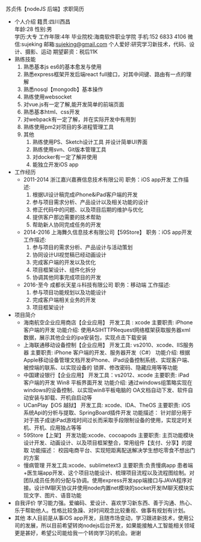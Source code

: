 苏贞伟【nodeJS 后端】求职简历

- 个人介绍
  籍贯:四川西昌	
  年龄:28
  性别:男	
  学历:大专
  工作年限:4年
  毕业院校:海南软件职业学院
  手机:152 6833 4106
  微信:sujeking
  邮箱:sujeking@gmail.com
  个人爱好:研究学习新技术，代码、设计、摄影、运动
  期望薪资：税后11K
- 熟练技能
  1. 熟悉基本js es6的基本愈发与使用
  2. 熟悉express框架开发后端react full接口，对其中间键、路由有一点的理解
  3. 熟悉nosql【mongodb】基本操作
  4. 熟练使用websocket
  5. 对vue.js有一定了解,能开发简单的前端页面
  6. 熟悉基本html、css开发
  7. 对webpack有一定了解，并在实际开发中有用到
  8. 熟练使用pm2对项目的多进程管理工具
  9. 其他
     1. 熟练使用PS、Sketch设计工具 并设计简单UI界面
     2. 熟练使用svn、Git版本管理工具
     3. 对docker有一定了解并使用
     4. 能独立开发iOS app
- 工作经历
  - 2011-2014
    浙江嘉兴嘉赛信息技术有限公司
    职务：iOS app开发
    工作描述:
    1. 根据UI设计稿完成iPhone&iPad客户端的开发
    2. 参与项目需求分析、产品设计以及相关功能的设计
    3. 修正代码中的问题、以及项目后期的维护与优化
    4. 提供客户那边需要的技术帮助
    5. 帮助新人协同完成任务的开发
  - 2014-2016
    上海舞久信息技术有限公司【59Store】
    职务：iOS app开发
    工作描述:
    1. 参与项目的需求分析、产品设计与活动策划
    2. 协同设计UI视觉稿已经动画设计
    3. 完成客户端的开发以及优化
    4. 项目框架设计、组件化拆分
    5. 协调其他同事完成项目的开发
  - 2016-至今
    成都长天星斗科技有限公司
    职务：移动端
    工作描述:
    1. 参与项目功能规划以及功能设计
    2. 完成客户端相关业务的开发
    3. 项目框架设计
- 项目简介
  - 海南航空企业应用商店【企业应用】
    开发工具 : xcode
    主要职责: iPhone 客户端的开发
    功能介绍:
    使用ASIHTTPRequest网络框架获取服务器xml数据，展示其他企业的ipa安装包，实现点击下载安装
  - 上海联通移动设备控制【企业应用】
    开发工具: vs2010、xcode、IIS服务器
    主要职责: iPhone 客户端的开发、服务器开发（C#）
    功能介绍:
    根据Apple移动设备管理文档开发iPhone、iPad设备控制系统、实现客户端、被控端的联系、以实现设备的 锁屏、修改密码、隐藏应用等等功能
  - 中国建设银行【企业应用】
    开发工具：vs2012、xcode
    主要职责: iPad 客户端的开发 Win8 平板界面开发
    功能介绍:
    通过windows组策略实现在windows的设备控制、以实现win8平板电脑的 OA文档自动下发、软件自动安装与卸载、开机自启动等
  - UCanPlay【iOS 越狱】
    开发工具: xcode、IDA、TheOS
    主要职责: iOS系统Api的分析与提取、SpringBoard插件开发
    功能描述：
    针对部分用于对于孩子成谜iPad游戏时间过长而采取手段限制设备的使用，实现定时关机、开机、应用独占等等
  - 59Store【上架】
    开发功能:xcode、cocoapods
    主要职责: 主页功能模块设计开发、动画设计、以及项目框架整合，常用组件【支付、分享】的提取
    功能描述：
    校园电商平台、实现短距离配送解决学生想吃零食不想出门的方案
  - 慢病管理
    开发工具:xcode、sublimetext3
    主要职责:负责慢病app 患者端+医生端app开发、这个项目功能设计、梳理项目流程以及流程图绘制。对团队成员任务的分配与协调。使用express开发app端接口与JAVA程序对接。设计IM聊天协议并使用node内置net模块的socket开发IM聊天模块实现文字、图片、语音功能
- 自我评价
  学习能力强。爱编码、爱设计、喜欢学习新东西、善于沟通、热心、乐于帮助他人。性格比较急躁、对时间观念比较重视、做事有规划有计划。
- 其他
  本人目前是从事iOS app开发，且随市场变动，学习跟进新技术，使用公司的发展，所以目前希望转岗nodejs后台开发，如果能接触人工智能相关领域更是甚好，希望公司能给我一个转岗学习的机会。谢谢
